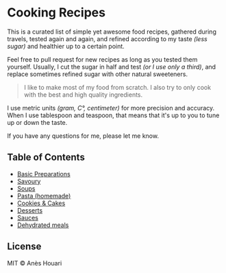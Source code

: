 # Cooking Recipes

This is a curated list of simple yet awesome food recipes, gathered during travels, tested again and again, and refined according to my taste *(less sugar)* and healthier up to a certain point.

Feel free to pull request for new recipes as long as you tested them yourself. Usually, I cut the sugar in half and test *(or I use only a third)*, and replace sometimes refined sugar with other natural sweeteners.

> I like to make most of my food from scratch. I also try to only cook with the best and high quality ingredients.

I use metric units *(gram, C°, centimeter)* for more precision and accuracy. When I use tablespoon and teaspoon, that means that it's up to you to tune up or down the taste. 

If you have any questions for me, please let me know.

## Table of Contents

+ [Basic Preparations](recipes/basic_preparations)
+ [Savoury](recipes)
+ [Soups](recipes)
+ [Pasta (homemade)](recipes)
+ [Cookies & Cakes](recipes/Cookies_&_Cakes)
+ [Desserts](recipes)
+ [Sauces](recipes)
+ [Dehydrated meals](recipes)

## License

MIT © Anès Houari
